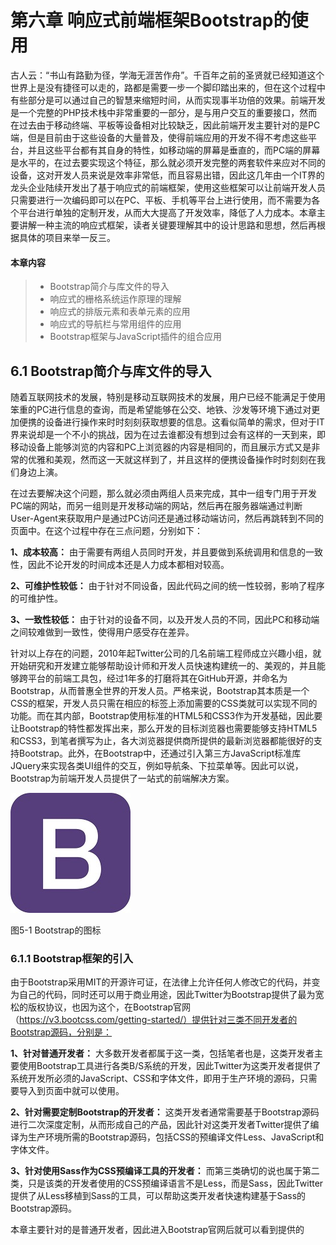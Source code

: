 # 第六章 响应式前端框架Bootstrap的使用

古人云：“书山有路勤为径，学海无涯苦作舟”。千百年之前的圣贤就已经知道这个世界上是没有捷径可以走的，路都是需要一步一个脚印踏出来的，但在这个过程中有些部分是可以通过自己的智慧来缩短时间，从而实现事半功倍的效果。前端开发是一个完整的PHP技术栈中非常重要的一部分，是与用户交互的重要接口，然而在过去由于移动终端、平板等设备相对比较缺乏，因此前端开发主要针对的是PC端，但是目前由于这些设备的大量普及，使得前端应用的开发不得不考虑这些平台，并且这些平台都有其自身的特性，如移动端的屏幕是垂直的，而PC端的屏幕是水平的，在过去要实现这个特征，那么就必须开发完整的两套软件来应对不同的设备，这对开发人员来说是效率非常低，而且容易出错，因此这几年由一个IT界的龙头企业陆续开发出了基于响应式的前端框架，使用这些框架可以让前端开发人员只需要进行一次编码即可以在PC、平板、手机等平台上进行使用，而不需要为各个平台进行单独的定制开发，从而大大提高了开发效率，降低了人力成本。本章主要讲解一种主流的响应式框架，读者关键要理解其中的设计思路和思想，然后再根据具体的项目来举一反三。

#### 本章内容

> * Bootstrap简介与库文件的导入
> * 响应式的栅格系统运作原理的理解
> * 响应式的排版元素和表单元素的应用
> * 响应式的导航栏与常用组件的应用
> * Bootstrap框架与JavaScript插件的组合应用

## 6.1 Bootstrap简介与库文件的导入

随着互联网技术的发展，特别是移动互联网技术的发展，用户已经不能满足于使用笨重的PC进行信息的查询，而是希望能够在公交、地铁、沙发等环境下通过对更加便携的设备进行操作来时时刻刻获取想要的信息。这看似简单的需求，但对于IT界来说却是一个不小的挑战，因为在过去谁都没有想到过会有这样的一天到来，即移动设备上能够浏览的内容和PC上浏览器的内容是相同的，而且展示方式又是非常的优雅和美观，然而这一天就这样到了，并且这样的便携设备操作时时刻刻在我们身边上演。

在过去要解决这个问题，那么就必须由两组人员来完成，其中一组专门用于开发PC端的网站，而另一组则是开发移动端的网站，然后再在服务器端通过判断User-Agent来获取用户是通过PC访问还是通过移动端访问，然后再跳转到不同的页面中。在这个过程中存在三点问题，分别如下：

**1、成本较高：** 由于需要有两组人员同时开发，并且要做到系统调用和信息的一致性，因此不论开发的时间成本还是人力成本都相对较高。

**2、可维护性较低：** 由于针对不同设备，因此代码之间的统一性较弱，影响了程序的可维护性。

**3、一致性较低：** 由于针对的设备不同，以及开发人员的不同，因此PC和移动端之间较难做到一致性，使得用户感受存在差异。

针对以上存在的问题，2010年起Twitter公司的几名前端工程师成立兴趣小组，就开始研究和开发建立能够帮助设计师和开发人员快速构建统一的、美观的，并且能够跨平台的前端工具包，经过1年多的打磨将其在GitHub开源，并命名为Bootstrap，从而普惠全世界的开发人员。严格来说，Bootstrap其本质是一个CSS的框架，开发人员只需在相应的标签上添加需要的CSS类就可以实现不同的功能。而在其内部，Bootstrap使用标准的HTML5和CSS3作为开发基础，因此要让Bootstrap的特性都发挥出来，那么开发的目标浏览器也需要能够支持HTML5和CSS3，到笔者撰写为止，各大浏览器提供商所提供的最新浏览器都能很好的支持Bootstrap。此外，在Bootstrap中，还通过引入第三方JavaScript标准库JQuery来实现各类UI组件的交互，例如导航条、下拉菜单等。因此可以说，Bootstrap为前端开发人员提供了一站式的前端解决方案。

![Bootstrap-Logo](Screenshot/bootstrap-logo.png)

图5-1 Bootstrap的图标

### 6.1.1 Bootstrap框架的引入

由于Bootstrap采用MIT的开源许可证，在法律上允许任何人修改它的代码，并变为自己的代码，同时还可以用于商业用途，因此Twitter为Bootstrap提供了最为宽松的版权协议，也因为这个，在Bootstrap官网（https://v3.bootcss.com/getting-started/）提供针对三类不同开发者的Bootstrap源码，分别是：

**1、针对普通开发者：** 大多数开发者都属于这一类，包括笔者也是，这类开发者主要使用Bootstrap工具进行各类B/S系统的开发，因此Twitter为这类开发者提供了系统开发所必须的JavaScript、CSS和字体文件，即用于生产环境的源码，只需要导入到页面中就可以使用。

**2、针对需要定制Bootstrap的开发者：** 这类开发者通常需要基于Bootstrap源码进行二次深度定制，从而形成自己的产品，因此针对这类开发者Twitter提供了编译为生产环境所需的Bootstrap源码，包括CSS的预编译文件Less、JavaScript和字体文件。

**3、针对使用Sass作为CSS预编译工具的开发者：** 而第三类确切的说也属于第二类，只是该类的开发者使用的CSS预编译语言不是Less，而是Sass，因此Twitter提供了从Less移植到Sass的工具，可以帮助这类开发者快速构建基于Sass的Bootstrap源码。

本章主要针对的是普通开发者，因此进入Bootstrap官网后就可以看到提供的